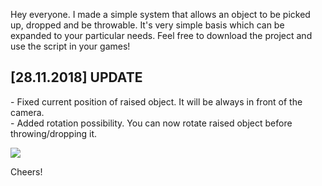 Hey everyone. I made a simple system that allows an object to be picked up, dropped and be throwable. It's very simple basis which can be expanded to your particular needs. Feel free to download the project and use the script in your games!

<h2>[28.11.2018] UPDATE</h2>
- Fixed current position of raised object. It will be always in front of the camera.
<br>
- Added rotation possibility. You can now rotate raised object before throwing/dropping it.


![](PickupableObjects.gif)


Cheers!
